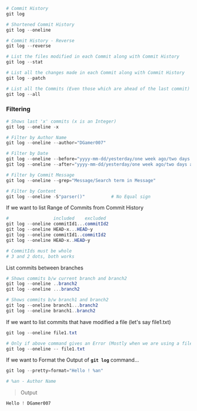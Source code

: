 ```ps1
# Commit History
git log

# Shortened Commit History
git log --oneline

# Commit History - Reverse
git log --reverse

# List the files modified in each Commit along with Commit History
git log --stat

# List all the changes made in each Commit along with Commit History
git log --patch

# List all the Commits (Even those which are ahead of the last commit)
git log --all
```

### Filtering

```ps1
# Shows last 'x' commits (x is an Integer)
git log --oneline -x

# Filter by Author Name
git log --oneline --author="DGamer007"

# Filter by Date
git log --oneline --before="yyyy-mm-dd/yesterday/one week ago/two days ago"
git log --oneline --after="yyyy-mm-dd/yesterday/one week ago/two days ago"

# Filter by Commit Message
git log --oneline --grep="Message/Search term in Message"

# Filter by Content
git log --oneline -S"parser()"          # No Equal sign
```

If we want to list Range of Commits from Commit History

```ps1
#                 included    excluded
git log --oneline commitId1...commitId2
git log --oneline HEAD~x...HEAD~y
git log --oneline commitId1..commitId2
git log --oneline HEAD~x..HEAD~y

# CommitIds must be whole
# 3 and 2 dots, both works
```

List commits between branches

```ps1
# Shows commits b/w current branch and branch2
git log --oneline ..branch2
git log --oneline ...branch2

# Shows commits b/w branch1 and branch2
git log --oneline branch1...branch2
git log --oneline branch1..branch2
```

If we want to list commits that have modified a file (let's say file1.txt)

```ps1
git log --oneline file1.txt

# Only if above command gives an Error (Mostly when we are using a filename that doesn't exist in W.T)
git log --oneline -- file1.txt
```

If we want to Format the Output of **`git log`** command...

```ps1
git log --pretty=format="Hello ! %an"

# %an - Author Name
```

> Output

```ps1
Hello ! DGamer007
```
